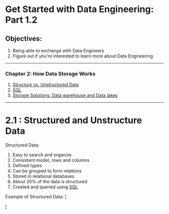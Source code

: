# Get Started with Data Engineering: Part 1.2

## Objectives:
1. Being able to exchange with Data Engineers
2. Figure out if you're interested to learn more about Data Engineering
------------------------
### Chapter 2: How Data Storage Works
1. [Structure vs. Unstructured Data](#21-Structured-and-Unstructure-Data)
2. [SQL](#22-SQL)
3. [Storage Solutions: Data warehouse and Data lakes](#23-Storage-Solutions)

--------------------
# 2.1 : Structured and Unstructure Data

Structured Data:
1. Easy to search and organize
2. Consistent model, rows and columns
3. Defined types
4. Can be grouped to form relations
5. Stored in relational databases
6. About 20% of the data is structured
7. Created and queried using [SQL](#22-SQL)

Example of Structured Data:
[!](https://github.com/Harsha2409/data-engineering-part1.2-blog/blob/main/images1.2/emp_table.PNG)

[!](https://github.com/Harsha2409/data-engineering-part1.2-blog/blob/main/images1.2/region_table.PNG)
